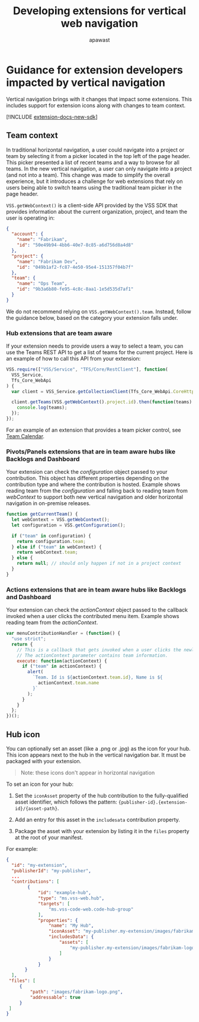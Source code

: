 ﻿---
ms.technology: devops-ecosystem
title: Developing extensions for vertical web navigation
description: Guidance for developing extensions to be used with vertical web navigation
ms.assetid: 3fa22433-150b-428c-8e10-3ffb4d832c20
ms.topic: conceptual
monikerRange: 'azure-devops'
ms.author: apawast
author: apawast
ms.date: 10/02/2019
---

# Guidance for extension developers impacted by vertical navigation

Vertical navigation brings with it changes that impact some extensions. This includes support for extension icons along with changes to team context.

[!INCLUDE [extension-docs-new-sdk](../../includes/extension-docs-new-sdk.md)]

## Team context

In traditional horizontal navigation, a user could navigate into a project or team by selecting it from a picker located in the top left of the page header. This picker presented a list of recent teams and a way to browse for all teams. In the new vertical navigation, a user can only navigate into a project (and not into a team). This change was made to simplify the overall experience, but it introduces a challenge for web extensions that rely on users being able to switch teams using the traditional team picker in the page header.

`VSS.getWebContext()` is a client-side API provided by the VSS SDK that provides information about the current organization, project, and team the user is operating in:

```json
{
  "account": {
    "name": "Fabrikam",
    "id": "50e49b94-4bb6-40e7-8c85-a6d756d8a4d8"
  },
  "project": {
    "name": "Fabrikam Dev",
    "id": "049b1af2-fc87-4e50-95e4-151357f04b7f"
  },
  "team": {
    "name": "Ops Team",
    "id": "9b3a6b80-fe95-4c8c-8aa1-1e5d535d7af1"
  }
}
```

We do not recommend relying on `VSS.getWebContext().team`. Instead, follow the guidance below, based on the category your extension falls under.

### Hub extensions that are team aware

If your extension needs to provide users a way to select a team, you can use the Teams REST API to get a list of teams for the current project. Here is an example of how to call this API from your extension:

```javascript
VSS.require(["VSS/Service", "TFS/Core/RestClient"], function(
  VSS_Service,
  Tfs_Core_WebApi
) {
  var client = VSS_Service.getCollectionClient(Tfs_Core_WebApi.CoreHttpClient4);

  client.getTeams(VSS.getWebContext().project.id).then(function(teams) {
    console.log(teams);
  });
});
```

For an example of an extension that provides a team picker control, see [Team Calendar](https://github.com/Microsoft/vsts-team-calendar).

### Pivots/Panels extensions that are in team aware hubs like Backlogs and Dashboard

Your extension can check the _configuration_ object passed to your contribution. This object has different properties depending on the contribution type and where the contribution is hosted. Example shows reading team from the _configuration_ and falling back to reading team from _webContext_ to support both new vertical navigation and older horizontal navigation in on-premise releases.

```javascript
function getCurrentTeam() {
  let webContext = VSS.getWebContext();
  let configuration = VSS.getConfiguration();

  if ("team" in configuration) {
    return configuration.team;
  } else if ("team" in webContext) {
    return webContext.team;
  } else {
    return null; // should only happen if not in a project context
  }
}
```

### Actions extensions that are in team aware hubs like Backlogs and Dashboard

Your extension can check the _actionContext_ object passed to the callback invoked when a user clicks the contributed menu item. Example shows reading team from the _actionContext_.

```javascript
var menuContributionHandler = (function() {
  "use strict";
  return {
    // This is a callback that gets invoked when a user clicks the newly contributed menu item
    // The actionContext parameter contains team information.
    execute: function(actionContext) {
      if ("team" in actionContext) {
        alert(
          `Team. Id is ${actionContext.team.id}, Name is ${
            actionContext.team.name
          }`
        );
      }
    }
  };
})();
```

## Hub icon

You can optionally set an asset (like a .png or .jpg) as the icon for your hub. This icon appears next to the hub in the vertical navigation bar. It must be packaged with your extension.

> Note: these icons don't appear in horizontal navigation

To set an icon for your hub:

1.  Set the `iconAsset` property of the hub contribution to the fully-qualified asset identifier, which follows the pattern: `{publisher-id}.{extension-id}/{asset-path}`.

2.  Add an entry for this asset in the `includesata` contribution property.

3.  Package the asset with your extension by listing it in the `files` property at the root of your manifest.

For example:

```json
{
  "id": "my-extension",
  "publisherId": "my-publisher",
  ...
  "contributions": [
        {
            "id": "example-hub",
            "type": "ms.vss-web.hub",
            "targets": [
                "ms.vss-code-web.code-hub-group"
            ],
            "properties": {
                "name": "My Hub",
                "iconAsset": "my-publisher.my-extension/images/fabrikam-logo.png",
                "includesData": {
                    "assets": [
                        "my-publisher.my-extension/images/fabrikam-logo.png"
                    ]
                }
            }
       }
  ],
 "files": [
     {
         "path": "images/fabrikam-logo.png",
         "addressable": true
     }
 ]
}
```
